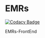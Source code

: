 # EMRs

[![Codacy Badge](https://api.codacy.com/project/badge/Grade/ddb75742c9494a1ca8e03bbe995e9b02)](https://app.codacy.com/gh/BuildForSDGCohort2/EMRs?utm_source=github.com&utm_medium=referral&utm_content=BuildForSDGCohort2/EMRs&utm_campaign=Badge_Grade_Settings)

EMRs-FrontEnd
